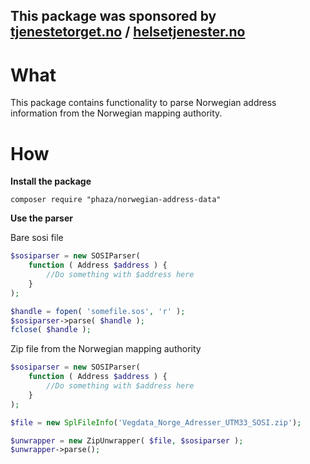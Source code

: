 ## This package was sponsored by [tjenestetorget.no][1] / [helsetjenester.no][2]

# What
This package contains functionality to parse Norwegian address information from the Norwegian mapping authority. 

# How
**Install the package**  
    
	composer require "phaza/norwegian-address-data"

**Use the parser**

Bare sosi file
```PHP
$sosiparser = new SOSIParser(
	function ( Address $address ) {
		//Do something with $address here
	}
);

$handle = fopen( 'somefile.sos', 'r' );
$sosiparser->parse( $handle );
fclose( $handle );
```

Zip file from the Norwegian mapping authority
```PHP
$sosiparser = new SOSIParser(
	function ( Address $address ) {
		//Do something with $address here
	}
);

$file = new SplFileInfo('Vegdata_Norge_Adresser_UTM33_SOSI.zip');

$unwrapper = new ZipUnwrapper( $file, $sosiparser );
$unwrapper->parse();
```


[1]: http://tjenestetorget.no
[2]: http://helsetjenester.no
